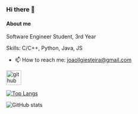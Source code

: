 ### Hi there 👋

<!--
**JoaoGiesteira33/JoaoGiesteira33** is a ✨ _special_ ✨ repository because its `README.md` (this file) appears on your GitHub profile.

Here are some ideas to get you started:

- 🔭 I’m currently working on ...
- 🌱 I’m currently learning ...
- 👯 I’m looking to collaborate on ...
- 🤔 I’m looking for help with ...
- 💬 Ask me about ...
- 📫 How to reach me: ...
- 😄 Pronouns: ...
- ⚡ Fun fact: ...
-->

#### About me
Software Engineer Student, 3rd Year

Skills: C/C++, Python, Java, JS

- 📫 How to reach me: joaollgiesteira@gmail.com 


[<img src='https://cdn.jsdelivr.net/npm/simple-icons@3.0.1/icons/github.svg' alt='github' height='40'>](https://github.com/JoaoGiesteira33)  

[![Top Langs](https://github-readme-stats.vercel.app/api/top-langs/?username=JoaoGiesteira33)](https://github.com/anuraghazra/github-readme-stats)

![GitHub stats](https://github-readme-stats.vercel.app/api?username=JoaoGiesteira33&show_icons=true&count_private=true)  


